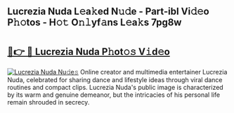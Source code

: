 ## Lucrezia Nuda L𝚎a𝚔ed N𝚞𝚍e - Part-ibI Vi𝚍𝚎o P𝚑𝚘tos - H𝚘𝚝 O𝚗𝚕yf𝚊ns L𝚎a𝚔s 7pg8w

# <h2><a href="http://kfexv6g.oniu.top/?m=Lucrezia+Nuda">🔗👉 🔴 Lucrezia Nuda P𝚑ot𝚘𝚜 V𝚒d𝚎o</a></h2>

[![Lucrezia Nuda Nu𝚍e𝚜](https://i.imgur.com/0qMVB7G.gif)](http://kfexv6g.oniu.top/?m=Lucrezia+Nuda)
Online creator and multimedia entertainer Lucrezia Nuda, celebrated for sharing dance and lifestyle ideas through viral dance routines and compact clips. Lucrezia Nuda's public image is characterized by its warm and genuine demeanor, but the intricacies of his personal life remain shrouded in secrecy.  
